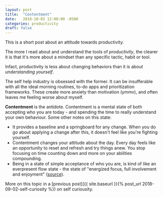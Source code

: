 ```yaml
---
layout: post
title:  "Contentment"
date:   2018-10-02 12:00:00 -0500
categories: productivity
draft: false
---
```


This is a short post about an attitude towards productivity. 

The more I read about and understand the tools of _productivity_, the clearer it is that it's more about a mindset than any specific tactic, habit or tool. 

Infact, productivity is less about changing behaviors than it is about _understanding yourself_.

The self help industry is obsessed with the former. It can be insufferable with all the ideal morning routines, to-do apps and prioritization frameworks. These create more anxiety than motivation (ymmv), and often leaves me feeling worse about myself.

**Contentment** is the antidote. Contentment is a mental state of both accepting who you are today - and spending the time to really understand your own behaviour. Some other notes on this state:

* It provides a baseline and a springboard for any change. When you do go about applying a change after this, it doesn't feel like you're fighting yourself. 
* Contentment changes your attitude about the day. Every day feels like an opportunity to reset and refresh and try things anew. You stop focusing on time counting down and more on your abilities compounding.
* Being in a state of simple acceptance of who you are, is kind of like an everpresent flow state - the state of "energized focus, full involvement and enjoyment" ([source](https://en.wikipedia.org/wiki/Flow_(psychology))). 

More on this topic in a [previous post]({{ site.baseurl }}{% post_url 2018-09-02-self-curiosity %}) on self curiousity.
